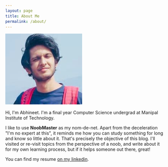 ```yaml
---
layout: page
title: About Me
permalink: /about/
---
```


<img src="../images/logo.png" style="display: inline-block">

Hi, I'm Abhineet. I'm a final year Computer Science undergrad at Manipal Institute of Technology.

I like to use __NoobMaster__ as my nom-de-net. Apart from the deceleration "I'm no expert at this", it reminds me how you can study something for long and know so little about it. That's precisely the objective of this blog. I'll visited or re-visit topics from the perspective of a noob, and write about it for my own learning process, but if it helps
someone out there, great!

You can find my resume [on my linkedin](https://www.linkedin.com/in/abhineet-c-344967bb/).
